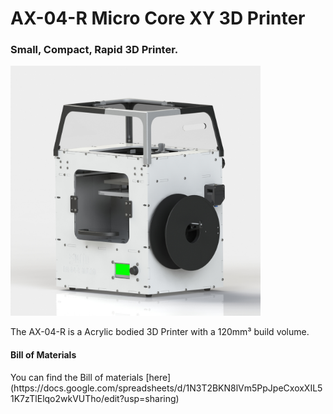 <h1>AX-04-R Micro Core XY 3D Printer</h1>
<h3>Small, Compact, Rapid 3D Printer.</h3>

<img width="400" height="400" src="https://raw.githubusercontent.com/AxMod3DPrint/AX-04-R-Micro/main/Images/AX-04-R.JPG" />

The AX-04-R is a Acrylic bodied 3D Printer with a 120mm³ build volume.

<h4>Bill of Materials</h4>
You can find the Bill of materials [here](https://docs.google.com/spreadsheets/d/1N3T2BKN8lVm5PpJpeCxoxXIL51K7zTlElqo2wkVUTho/edit?usp=sharing)